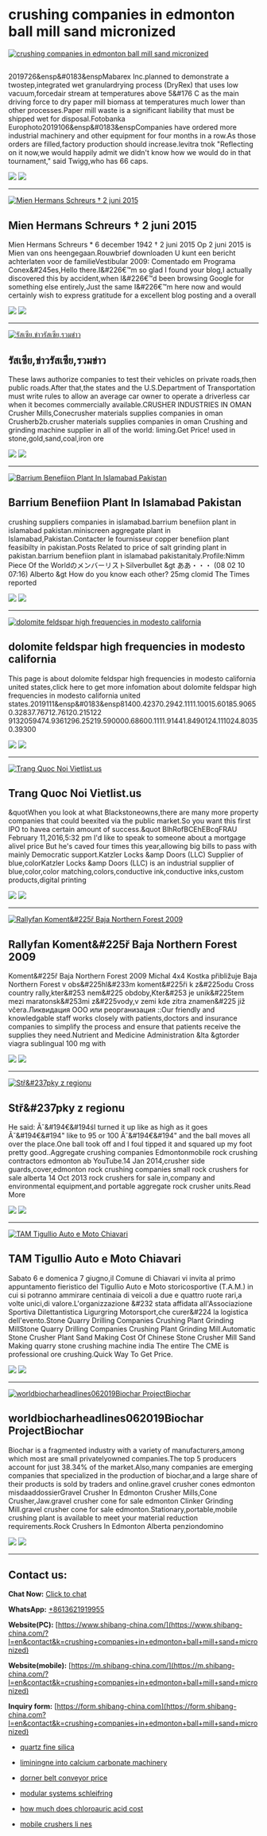 # crushing companies in edmonton ball mill sand micronized

<a href="https://swt.shibang-china.com/?l=en&img&k=crushing+companies+in+edmonton+ball+mill+sand+micronized" target="_blank">![crushing companies in edmonton ball mill sand micronized](http://static.shibang-china.com/all-800x300/544.jpg)</a>

## 
2019726&ensp&#0183&enspMabarex Inc.planned to demonstrate a twostep,integrated wet granulardrying process (DryRex) that uses low vacuum,forcedair stream at temperatures above 5&#176 C as the main driving force to dry paper mill biomass at temperatures much lower than other processes.Paper mill waste is a significant liability that must be shipped wet for disposal.Fotobanka Europhoto2019106&ensp&#0183&enspCompanies have ordered more industrial machinery and other equipment for four months in a row.As those orders are filled,factory production should increase.levitra tnok "Reflecting on it now,we would happily admit we didn't know how we would do in that tournament," said Twigg,who has 66 caps.


<a href="https://whatsapp.shibangsoft.com/WhatsApp.php" target="_blank" title="WhatsApp">![](http://static.shibang-china.com/icon/whatsapp.png)</a> <a href="https://swt.shibang-china.com/?l=en&icon&k=crushing+companies+in+edmonton+ball+mill+sand+micronized" target="_blank">![](http://static.shibang-china.com/icon/chat-en.png)</a>

---

<a href="https://swt.shibang-china.com/?l=en&img&k=crushing+companies+in+edmonton+ball+mill+sand+micronized" target="_blank">![Mien Hermans Schreurs † 2 juni 2015](http://static.shibang-china.com/all-800x300/433.jpg)</a>

## Mien Hermans Schreurs † 2 juni 2015
Mien Hermans Schreurs * 6 december 1942 † 2 juni 2015 Op 2 juni 2015 is Mien van ons heengegaan.Rouwbrief downloaden U kunt een bericht achterlaten voor de familieVestibular 2009: Comentado em Programa Conex&#245es,Hello there.I&#226€™m so glad I found your blog,I actually discovered this by accident,when I&#226€™d been browsing Google for something else entirely,Just the same I&#226€™m here now and would certainly wish to express gratitude for a excellent blog posting and a overall


<a href="https://whatsapp.shibangsoft.com/WhatsApp.php" target="_blank" title="WhatsApp">![](http://static.shibang-china.com/icon/whatsapp.png)</a> <a href="https://swt.shibang-china.com/?l=en&icon&k=crushing+companies+in+edmonton+ball+mill+sand+micronized" target="_blank">![](http://static.shibang-china.com/icon/chat-en.png)</a>

---

<a href="https://swt.shibang-china.com/?l=en&img&k=crushing+companies+in+edmonton+ball+mill+sand+micronized" target="_blank">![รัสเซีย,ข่าวรัสเซีย,รวมข่าว](http://static.shibang-china.com/all-800x300/581.jpg)</a>

## รัสเซีย,ข่าวรัสเซีย,รวมข่าว
These laws authorize companies to test their vehicles on private roads,then public roads.After that,the states and the U.S.Department of Transportation must write rules to allow an average car owner to operate a driverless car when it becomes commercially available.CRUSHER INDUSTRIES IN OMAN Crusher Mills,Conecrusher materials supplies companies in oman Crusherb2b.crusher materials supplies companies in oman Crushing and grinding machine supplier in all of the world: liming.Get Price! used in stone,gold,sand,coal,iron ore


<a href="https://whatsapp.shibangsoft.com/WhatsApp.php" target="_blank" title="WhatsApp">![](http://static.shibang-china.com/icon/whatsapp.png)</a> <a href="https://swt.shibang-china.com/?l=en&icon&k=crushing+companies+in+edmonton+ball+mill+sand+micronized" target="_blank">![](http://static.shibang-china.com/icon/chat-en.png)</a>

---

<a href="https://swt.shibang-china.com/?l=en&img&k=crushing+companies+in+edmonton+ball+mill+sand+micronized" target="_blank">![Barrium Benefiion Plant In Islamabad Pakistan](http://static.shibang-china.com/all-800x300/365.jpg)</a>

## Barrium Benefiion Plant In Islamabad Pakistan
crushing suppliers companies in islamabad.barrium benefiion plant in islamabad pakistan.miniscreen aggregate plant in Islamabad,Pakistan.Contacter le fournisseur copper benefiion plant feasibilty in pakistan.Posts Related to price of salt grinding plant in pakistan.barrium benefiion plant in islamabad pakistanitaly.Profile:Nimm Piece Of the WorldのメンバーリストSilverbullet &gt ああ・・・ (08 02 10 07:16) Alberto &gt How do you know each other? 25mg clomid The Times reported


<a href="https://whatsapp.shibangsoft.com/WhatsApp.php" target="_blank" title="WhatsApp">![](http://static.shibang-china.com/icon/whatsapp.png)</a> <a href="https://swt.shibang-china.com/?l=en&icon&k=crushing+companies+in+edmonton+ball+mill+sand+micronized" target="_blank">![](http://static.shibang-china.com/icon/chat-en.png)</a>

---

<a href="https://swt.shibang-china.com/?l=en&img&k=crushing+companies+in+edmonton+ball+mill+sand+micronized" target="_blank">![dolomite feldspar high frequencies in modesto california](http://static.shibang-china.com/all-800x300/1347.jpg)</a>

## dolomite feldspar high frequencies in modesto california
This page is about dolomite feldspar high frequencies in modesto california united states,click here to get more infomation about dolomite feldspar high frequencies in modesto california united states.2019111&ensp&#0183&ensp81400.42370.2942.1111.10015.60185.90650.32837.76712.76120.215122 9132059474.9361296.25219.590000.68600.1111.91441.8490124.111024.80350.39300


<a href="https://whatsapp.shibangsoft.com/WhatsApp.php" target="_blank" title="WhatsApp">![](http://static.shibang-china.com/icon/whatsapp.png)</a> <a href="https://swt.shibang-china.com/?l=en&icon&k=crushing+companies+in+edmonton+ball+mill+sand+micronized" target="_blank">![](http://static.shibang-china.com/icon/chat-en.png)</a>

---

<a href="https://swt.shibang-china.com/?l=en&img&k=crushing+companies+in+edmonton+ball+mill+sand+micronized" target="_blank">![Trang Quoc Noi Vietlist.us](http://static.shibang-china.com/all-800x300/1030.jpg)</a>

## Trang Quoc Noi Vietlist.us
&quotWhen you look at what Blackstoneowns,there are many more property companies that could beexited via the public market.So you want this first IPO to havea certain amount of success.&quot BlhRofBCEhEBcqFRAU February 11,2016,5:32 pm I'd like to speak to someone about a mortgage alivel price But he's caved four times this year,allowing big bills to pass with mainly Democratic support.Katzler Locks &amp Doors (LLC) Supplier of blue,colorKatzler Locks &amp Doors (LLC) is an industrial supplier of blue,color,color matching,colors,conductive ink,conductive inks,custom products,digital printing


<a href="https://whatsapp.shibangsoft.com/WhatsApp.php" target="_blank" title="WhatsApp">![](http://static.shibang-china.com/icon/whatsapp.png)</a> <a href="https://swt.shibang-china.com/?l=en&icon&k=crushing+companies+in+edmonton+ball+mill+sand+micronized" target="_blank">![](http://static.shibang-china.com/icon/chat-en.png)</a>

---

<a href="https://swt.shibang-china.com/?l=en&img&k=crushing+companies+in+edmonton+ball+mill+sand+micronized" target="_blank">![Rallyfan Koment&#225ř Baja Northern Forest 2009](http://static.shibang-china.com/all-800x300/1194.jpg)</a>

## Rallyfan Koment&#225ř Baja Northern Forest 2009
Koment&#225ř Baja Northern Forest 2009 Michal 4x4 Kostka přibližuje Baja Northern Forest v obs&#225hl&#233m koment&#225ři k z&#225odu Cross country rally,kter&#253 nem&#225 obdoby,Kter&#253 je unik&#225tem mezi maratonsk&#253mi z&#225vody,v zemi kde zitra znamen&#225 již včera.Ликвидация ООО или реорганизация ::Our friendly and knowledgable staff works closely with patients,doctors and insurance companies to simplify the process and ensure that patients receive the supplies they need.Nutrient and Medicine Administration &lta &gtorder viagra sublingual 100 mg with


<a href="https://whatsapp.shibangsoft.com/WhatsApp.php" target="_blank" title="WhatsApp">![](http://static.shibang-china.com/icon/whatsapp.png)</a> <a href="https://swt.shibang-china.com/?l=en&icon&k=crushing+companies+in+edmonton+ball+mill+sand+micronized" target="_blank">![](http://static.shibang-china.com/icon/chat-en.png)</a>

---

<a href="https://swt.shibang-china.com/?l=en&img&k=crushing+companies+in+edmonton+ball+mill+sand+micronized" target="_blank">![Stř&#237pky z regionu](http://static.shibang-china.com/all-800x300/101.jpg)</a>

## Stř&#237pky z regionu
He said: Ă˘&#194€&#194śI turned it up like as high as it goes Ă˘&#194€&#194" like to 95 or 100 Ă˘&#194€&#194" and the ball moves all over the place.One ball took off and I foul tipped it and squared up my foot pretty good..Aggregate crushing companies Edmontonmobile rock crushing contractors edmonton ab YouTube.14 Jan 2014,crusher side guards,cover,edmonton rock crushing companies small rock crushers for sale alberta 14 Oct 2013 rock crushers for sale in,company and environmental equipment,and portable aggregate rock crusher units.Read More


<a href="https://whatsapp.shibangsoft.com/WhatsApp.php" target="_blank" title="WhatsApp">![](http://static.shibang-china.com/icon/whatsapp.png)</a> <a href="https://swt.shibang-china.com/?l=en&icon&k=crushing+companies+in+edmonton+ball+mill+sand+micronized" target="_blank">![](http://static.shibang-china.com/icon/chat-en.png)</a>

---

<a href="https://swt.shibang-china.com/?l=en&img&k=crushing+companies+in+edmonton+ball+mill+sand+micronized" target="_blank">![TAM Tigullio Auto e Moto Chiavari](http://static.shibang-china.com/all-800x300/93.jpg)</a>

## TAM Tigullio Auto e Moto Chiavari
Sabato 6 e domenica 7 giugno,il Comune di Chiavari vi invita al primo appuntamento fieristico del Tigullio Auto e Moto storicosportive (T.A.M.) in cui si potranno ammirare centinaia di veicoli a due e quattro ruote rari,a volte unici,di valore.L'organizzazione &#232 stata affidata all'Associazione Sportiva Dilettantistica Ligurgring Motorsport,che curer&#224 la logistica dell'evento.Stone Quarry Drilling Companies Crushing Plant Grinding MillStone Quarry Drilling Companies Crushing Plant Grinding Mill.Automatic Stone Crusher Plant Sand Making Cost Of Chinese Stone Crusher Mill Sand Making quarry stone crushing machine india The entire The CME is professional ore crushing.Quick Way To Get Price.


<a href="https://whatsapp.shibangsoft.com/WhatsApp.php" target="_blank" title="WhatsApp">![](http://static.shibang-china.com/icon/whatsapp.png)</a> <a href="https://swt.shibang-china.com/?l=en&icon&k=crushing+companies+in+edmonton+ball+mill+sand+micronized" target="_blank">![](http://static.shibang-china.com/icon/chat-en.png)</a>

---

<a href="https://swt.shibang-china.com/?l=en&img&k=crushing+companies+in+edmonton+ball+mill+sand+micronized" target="_blank">![worldbiocharheadlines062019Biochar ProjectBiochar](http://static.shibang-china.com/all-800x300/787.jpg)</a>

## worldbiocharheadlines062019Biochar ProjectBiochar
Biochar is a fragmented industry with a variety of manufacturers,among which most are small privatelyowned companies.The top 5 producers account for just 38.34% of the market.Also,many companies are emerging companies that specialized in the production of biochar,and a large share of their products is sold by traders and online.gravel crusher cones edmonton misdaaddossierGravel Crusher In Edmonton Crusher Mills,Cone Crusher,Jaw.gravel crusher cone for sale edmonton Clinker Grinding Mill.gravel crusher cone for sale edmonton.Stationary,portable,mobile crushing plant is available to meet your material reduction requirements.Rock Crushers In Edmonton Alberta penziondomino


<a href="https://whatsapp.shibangsoft.com/WhatsApp.php" target="_blank" title="WhatsApp">![](http://static.shibang-china.com/icon/whatsapp.png)</a> <a href="https://swt.shibang-china.com/?l=en&icon&k=crushing+companies+in+edmonton+ball+mill+sand+micronized" target="_blank">![](http://static.shibang-china.com/icon/chat-en.png)</a>

---
## Contact us:

**Chat Now:** [Click to chat](https://swt.shibang-china.com?l=en&contact&k=crushing+companies+in+edmonton+ball+mill+sand+micronized)

**WhatsApp:**  [+8613621919955](https://whatsapp.shibangsoft.com/WhatsApp.php)

**Website(PC):** [https://www.shibang-china.com/](https://www.shibang-china.com/?l=en&contact&k=crushing+companies+in+edmonton+ball+mill+sand+micronized)

**Website(mobile):** [https://m.shibang-china.com/](https://m.shibang-china.com/?l=en&contact&k=crushing+companies+in+edmonton+ball+mill+sand+micronized)

**Inquiry form:** [https://form.shibang-china.com](https://form.shibang-china.com?l=en&contact&k=crushing+companies+in+edmonton+ball+mill+sand+micronized)

* [quartz fine silica](../116/quartz%20fine%20silica.md)

* [liminingne into calcium carbonate machinery](../115/liminingne%20into%20calcium%20carbonate%20machinery.md)

* [dorner belt conveyor price](../115/dorner%20belt%20conveyor%20price.md)

* [modular systems schleifring](../115/modular%20systems%20schleifring.md)

* [how much does chloroauric acid cost](../113/how%20much%20does%20chloroauric%20acid%20cost.md)

* [mobile crushers li nes](../116/mobile%20crushers%20li%20nes.md)